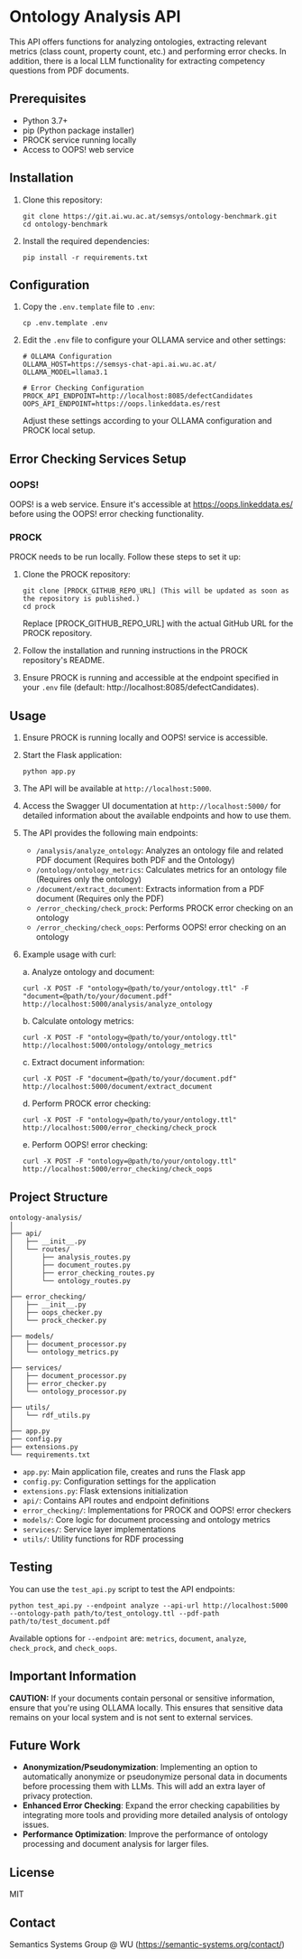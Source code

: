 # Ontology Analysis API

This API offers functions for analyzing ontologies, extracting relevant metrics (class count, property count, etc.) and performing error checks. In addition, there is a local LLM functionality for extracting competency questions from PDF documents. 

## Prerequisites

- Python 3.7+
- pip (Python package installer)
- PROCK service running locally
- Access to OOPS! web service

## Installation

1. Clone this repository:
   ```
   git clone https://git.ai.wu.ac.at/semsys/ontology-benchmark.git
   cd ontology-benchmark
   ```

2. Install the required dependencies:
   ```
   pip install -r requirements.txt
   ```

## Configuration

1. Copy the `.env.template` file to `.env`:
   ```
   cp .env.template .env
   ```

2. Edit the `.env` file to configure your OLLAMA service and other settings:
   ```
   # OLLAMA Configuration
   OLLAMA_HOST=https://semsys-chat-api.ai.wu.ac.at/
   OLLAMA_MODEL=llama3.1
   
   # Error Checking Configuration
   PROCK_API_ENDPOINT=http://localhost:8085/defectCandidates
   OOPS_API_ENDPOINT=https://oops.linkeddata.es/rest
   ```

   Adjust these settings according to your OLLAMA configuration and PROCK local setup.

## Error Checking Services Setup

### OOPS!
OOPS! is a web service. Ensure it's accessible at https://oops.linkeddata.es/ before using the OOPS! error checking functionality.

### PROCK
PROCK needs to be run locally. Follow these steps to set it up:

1. Clone the PROCK repository:
   ```
   git clone [PROCK_GITHUB_REPO_URL] (This will be updated as soon as the repository is published.)
   cd prock
   ```
   Replace [PROCK_GITHUB_REPO_URL] with the actual GitHub URL for the PROCK repository.

2. Follow the installation and running instructions in the PROCK repository's README.

3. Ensure PROCK is running and accessible at the endpoint specified in your `.env` file (default: http://localhost:8085/defectCandidates).

## Usage

1. Ensure PROCK is running locally and OOPS! service is accessible.

2. Start the Flask application:
   ```
   python app.py
   ```

3. The API will be available at `http://localhost:5000`.

4. Access the Swagger UI documentation at `http://localhost:5000/` for detailed information about the available endpoints and how to use them.

5. The API provides the following main endpoints:
   - `/analysis/analyze_ontology`: Analyzes an ontology file and related PDF document (Requires both PDF and the Ontology)
   - `/ontology/ontology_metrics`: Calculates metrics for an ontology file (Requires only the ontology)
   - `/document/extract_document`: Extracts information from a PDF document (Requires only the PDF)
   - `/error_checking/check_prock`: Performs PROCK error checking on an ontology
   - `/error_checking/check_oops`: Performs OOPS! error checking on an ontology

6. Example usage with curl:
   
   a. Analyze ontology and document:
   ```
   curl -X POST -F "ontology=@path/to/your/ontology.ttl" -F "document=@path/to/your/document.pdf" http://localhost:5000/analysis/analyze_ontology
   ```
   
   b. Calculate ontology metrics:
   ```
   curl -X POST -F "ontology=@path/to/your/ontology.ttl" http://localhost:5000/ontology/ontology_metrics
   ```
   
   c. Extract document information:
   ```
   curl -X POST -F "document=@path/to/your/document.pdf" http://localhost:5000/document/extract_document
   ```
   
   d. Perform PROCK error checking:
   ```
   curl -X POST -F "ontology=@path/to/your/ontology.ttl" http://localhost:5000/error_checking/check_prock
   ```
   
   e. Perform OOPS! error checking:
   ```
   curl -X POST -F "ontology=@path/to/your/ontology.ttl" http://localhost:5000/error_checking/check_oops
   ```


## Project Structure

```
ontology-analysis/
│
├── api/
│   ├── __init__.py
│   └── routes/
│       ├── analysis_routes.py
│       ├── document_routes.py
│       ├── error_checking_routes.py
│       └── ontology_routes.py
│
├── error_checking/
│   ├── __init__.py
│   ├── oops_checker.py
│   └── prock_checker.py
│
├── models/
│   ├── document_processor.py
│   └── ontology_metrics.py
│
├── services/
│   ├── document_processor.py
│   ├── error_checker.py
│   └── ontology_processor.py
│
├── utils/
│   └── rdf_utils.py
│
├── app.py
├── config.py
├── extensions.py
└── requirements.txt
```

- `app.py`: Main application file, creates and runs the Flask app
- `config.py`: Configuration settings for the application
- `extensions.py`: Flask extensions initialization
- `api/`: Contains API routes and endpoint definitions
- `error_checking/`: Implementations for PROCK and OOPS! error checkers
- `models/`: Core logic for document processing and ontology metrics
- `services/`: Service layer implementations
- `utils/`: Utility functions for RDF processing

## Testing

You can use the `test_api.py` script to test the API endpoints:

```
python test_api.py --endpoint analyze --api-url http://localhost:5000 --ontology-path path/to/test_ontology.ttl --pdf-path path/to/test_document.pdf
```

Available options for `--endpoint` are: `metrics`, `document`, `analyze`, `check_prock`, and `check_oops`.

## Important Information

**CAUTION:** If your documents contain personal or sensitive information, ensure that you're using OLLAMA locally. This ensures that sensitive data remains on your local system and is not sent to external services.

## Future Work

- **Anonymization/Pseudonymization**: Implementing an option to automatically anonymize or pseudonymize personal data in documents before processing them with LLMs. This will add an extra layer of privacy protection.
- **Enhanced Error Checking**: Expand the error checking capabilities by integrating more tools and providing more detailed analysis of ontology issues.
- **Performance Optimization**: Improve the performance of ontology processing and document analysis for larger files.

## License

MIT

## Contact

Semantics Systems Group @ WU (https://semantic-systems.org/contact/)